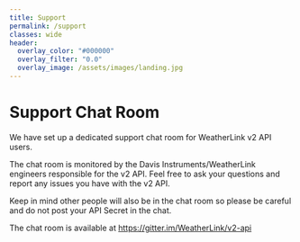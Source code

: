```yaml
---
title: Support
permalink: /support
classes: wide
header:
  overlay_color: "#000000"
  overlay_filter: "0.0"
  overlay_image: /assets/images/landing.jpg
---
```


# Support Chat Room

We have set up a dedicated support chat room for WeatherLink v2 API users.

The chat room is monitored by the Davis Instruments/WeatherLink engineers responsible for the v2 API. Feel free to ask your questions and report any issues you have with the v2 API.

Keep in mind other people will also be in the chat room so please be careful and do not post your API Secret in the chat.

The chat room is available at <a href="https://gitter.im/WeatherLink/v2-api">https://gitter.im/WeatherLink/v2-api</a>
